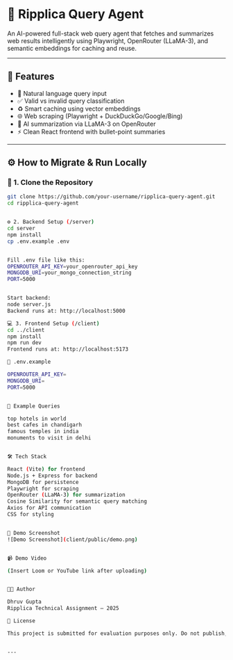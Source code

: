 # 🧠 Ripplica Query Agent

An AI-powered full-stack web query agent that fetches and summarizes web results intelligently using Playwright, OpenRouter (LLaMA-3), and semantic embeddings for caching and reuse.

---

## 🚀 Features

- 📝 Natural language query input
- ✅ Valid vs invalid query classification
- ♻️ Smart caching using vector embeddings
- 🌐 Web scraping (Playwright + DuckDuckGo/Google/Bing)
- 📄 AI summarization via LLaMA-3 on OpenRouter
- ⚡ Clean React frontend with bullet-point summaries

---

## ⚙️ How to Migrate & Run Locally

### 🔁 1. Clone the Repository

```bash
git clone https://github.com/your-username/ripplica-query-agent.git
cd ripplica-query-agent


⚙️ 2. Backend Setup (/server)
cd server
npm install
cp .env.example .env


Fill .env file like this:
OPENROUTER_API_KEY=your_openrouter_api_key
MONGODB_URI=your_mongo_connection_string
PORT=5000


Start backend:
node server.js
Backend runs at: http://localhost:5000

💻 3. Frontend Setup (/client)
cd ../client
npm install
npm run dev
Frontend runs at: http://localhost:5173

🔐 .env.example

OPENROUTER_API_KEY=
MONGODB_URI=
PORT=5000


🧪 Example Queries

top hotels in world
best cafes in chandigarh
famous temples in india
monuments to visit in delhi


🛠️ Tech Stack

React (Vite) for frontend
Node.js + Express for backend
MongoDB for persistence
Playwright for scraping
OpenRouter (LLaMA-3) for summarization
Cosine Similarity for semantic query matching
Axios for API communication
CSS for styling


📸 Demo Screenshot
![Demo Screenshot](client/public/demo.png)


📹 Demo Video

(Insert Loom or YouTube link after uploading)


👨‍💻 Author

Dhruv Gupta
Ripplica Technical Assignment – 2025

📄 License

This project is submitted for evaluation purposes only. Do not publish, redistribute, or modify without permission.


---
